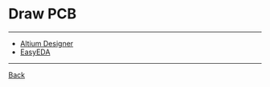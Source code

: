 # Draw PCB

---

- [Altium Designer](https://www.altium.com/altium-designer)
- [EasyEDA](https://easyeda.com/editor)

---

[Back](./../readme.md)
